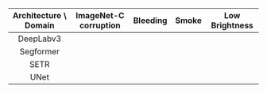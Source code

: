 | Architecture \ Domain 	| ImageNet-C corruption 	| Bleeding 	| Smoke 	| Low Brightness 	|
|:---------------------:	|:---------------------:	|:--------:	|:-----:	|:--------------:	|
|       DeepLabv3       	|                       	|          	|       	|                	|
|       Segformer       	|                       	|          	|       	|                	|
|          SETR         	|                       	|          	|       	|                	|
|          UNet         	|                       	|          	|       	|                	|